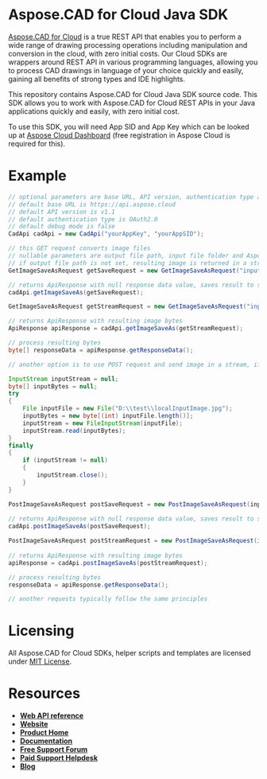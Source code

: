 # Aspose.CAD for Cloud Java SDK
[Aspose.CAD for Cloud](https://products.aspose.cloud/cad/cloud) is a true REST API that enables you to perform a wide range of drawing processing operations including manipulation and conversion in the cloud, with zero initial costs. Our Cloud SDKs are wrappers around REST API in various programming languages, allowing you to process CAD drawings in language of your choice quickly and easily, gaining all benefits of strong types and IDE highlights. 

This repository contains Aspose.CAD for Cloud Java SDK source code. This SDK allows you to work with Aspose.CAD for Cloud REST APIs in your Java applications quickly and easily, with zero initial cost.

To use this SDK, you will need App SID and App Key which can be looked up at [Aspose Cloud Dashboard](https://dashboard.aspose.cloud/#/apps) (free registration in Aspose Cloud is required for this).

# Example
```java
// optional parameters are base URL, API version, authentication type and debug mode
// default base URL is https://api.aspose.cloud
// default API version is v1.1
// default authentication type is OAuth2.0
// default debug mode is false
CadApi cadApi = new CadApi("yourAppKey", "yourAppSID");

// this GET request converts image files
// nullable parameters are output file path, input file folder and Aspose storage name (if you have more than one storage and want to use non-default one) 
// if output file path is not set, resulting image is returned in a stream; otherwise, it's saved at the specified path in the storage and null is returned
GetImageSaveAsRequest getSaveRequest = new GetImageSaveAsRequest("inputImage.jpg", "png", "ResultFolder/resultImage.png", "InputFolder", null);

// returns ApiResponse with null response data value, saves result to storage
cadApi.getImageSaveAs(getSaveRequest);

GetImageSaveAsRequest getStreamRequest = new GetImageSaveAsRequest("inputImage.jpg", "png", null, "InputFolder", null);

// returns ApiResponse with resulting image bytes
ApiResponse apiResponse = cadApi.getImageSaveAs(getStreamRequest);

// process resulting bytes
byte[] responseData = apiResponse.getResponseData();

// another option is to use POST request and send image in a stream, if it's not present in your storage

InputStream inputStream = null;
byte[] inputBytes = null;
try
{
	File inputFile = new File("D:\\test\\localInputImage.jpg");
	inputBytes = new byte[(int) inputFile.length()];
	inputStream = new FileInputStream(inputFile);
	inputStream.read(inputBytes);
}
finally
{
	if (inputStream != null)
	{
		inputStream.close();
	}
}

PostImageSaveAsRequest postSaveRequest = new PostImageSaveAsRequest(inputBytes, "png", "ResultFolder/resultImage.png", null);
	
// returns ApiResponse with null response data value, saves result to storage
cadApi.postImageSaveAs(postSaveRequest);

PostImageSaveAsRequest postStreamRequest = new PostImageSaveAsRequest(inputBytes, "png", null, null);
	
// returns ApiResponse with resulting image bytes
apiResponse = cadApi.postImageSaveAs(postStreamRequest);

// process resulting bytes
responseData = apiResponse.getResponseData();

// another requests typically follow the same principles
```

# Licensing
All Aspose.CAD for Cloud SDKs, helper scripts and templates are licensed under [MIT License](LICENSE).

# Resources
+ [**Web API reference**](https://apireference.aspose.cloud/cad/)
+ [**Website**](https://www.aspose.cloud)
+ [**Product Home**](https://products.aspose.cloud/cad/cloud)
+ [**Documentation**](https://docs.aspose.cloud/display/cadcloud/Home)
+ [**Free Support Forum**](https://forum.aspose.cloud/c/cad)
+ [**Paid Support Helpdesk**](https://helpdesk.aspose.cad/)
+ [**Blog**](https://blog.aspose.cloud/category/aspose-products/aspose.cad-cloud/)